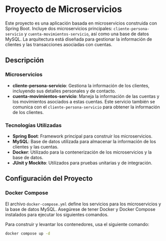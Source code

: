 # Proyecto de Microservicios

Este proyecto es una aplicación basada en microservicios construida con Spring Boot. Incluye dos microservicios principales: `cliente-persona-servicio` y `cuenta-movimientos-servicio`, así como una base de datos MySQL. La arquitectura está diseñada para gestionar la información de clientes y las transacciones asociadas con cuentas.

## Descripción

### Microservicios

- **cliente-persona-servicio**: Gestiona la información de los clientes, incluyendo sus detalles personales y de contacto.
- **cuenta-movimientos-servicio**: Maneja la información de las cuentas y los movimientos asociados a estas cuentas. Este servicio también se comunica con el `cliente-persona-servicio` para obtener la información de los clientes.

### Tecnologías Utilizadas

- **Spring Boot**: Framework principal para construir los microservicios.
- **MySQL**: Base de datos utilizada para almacenar la información de los clientes y las cuentas.
- **Docker**: Utilizado para la contenerización de los microservicios y la base de datos.
- **JUnit y Mockito**: Utilizados para pruebas unitarias y de integración.

## Configuración del Proyecto

### Docker Compose

El archivo `docker-compose.yml` define los servicios para los microservicios y la base de datos MySQL. Asegúrese de tener Docker y Docker Compose instalados para ejecutar los siguientes comandos.

Para construir y levantar los contenedores, usa el siguiente comando:

```bash
docker compose up -d
```
